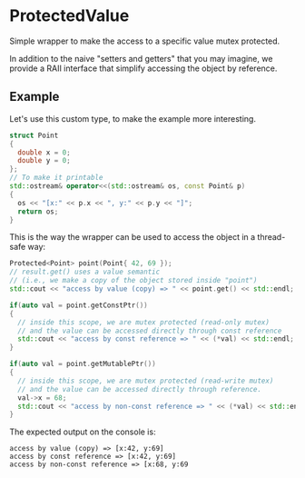 # ProtectedValue

Simple wrapper to make the access to
a specific value mutex protected.

In addition to the naive "setters and getters" that you may imagine,
we provide a RAII interface that simplify
accessing the object by reference.

## Example

Let's use this custom type, to make the example more interesting.

```cpp
struct Point
{
  double x = 0;
  double y = 0;
};
// To make it printable
std::ostream& operator<<(std::ostream& os, const Point& p)
{
  os << "[x:" << p.x << ", y:" << p.y << "]";
  return os;
}
```

This is the way the wrapper can be used to access the object in a
thread-safe way:

```cpp
Protected<Point> point(Point{ 42, 69 });
// result.get() uses a value semantic
// (i.e., we make a copy of the object stored inside "point")
std::cout << "access by value (copy) => " << point.get() << std::endl;

if(auto val = point.getConstPtr())
{
  // inside this scope, we are mutex protected (read-only mutex)
  // and the value can be accessed directly through const reference
  std::cout << "access by const reference => " << (*val) << std::endl;
}

if(auto val = point.getMutablePtr())
{
  // inside this scope, we are mutex protected (read-write mutex)
  // and the value can be accessed directly through reference.
  val->x = 68;
  std::cout << "access by non-const reference => " << (*val) << std::endl;
}
```

The expected output on the console is:

```
access by value (copy) => [x:42, y:69]
access by const reference => [x:42, y:69]
access by non-const reference => [x:68, y:69
```
